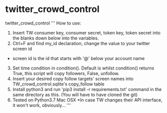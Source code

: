 # twitter_crowd_control
twitter_crowd_control
'''
How to use:
1. Insert TW consumer key, consumer secret, token key, token secret into the blanks down below
into the variables.
2. Ctrl+F and find my_id declaration, change the value to your twitter screen id
* screen id is the id that starts with '@' below your account name
3. Set time condition in condition(). Default is whilst condition() returns True, this script will copy
followers, False, unfollow.
4. Insert your desired copy follow targets' screen names into TW_crowd_control.sqlite's copy_follow table
5. Install python3 and run 'pip3 install -r requirements.txt' command in the same directory as this. (You will have to have cloned the git)
6. Tested on
Python3.7
Mac OSX
*In case TW changes their API interface, it won't work, obviously...
'''
